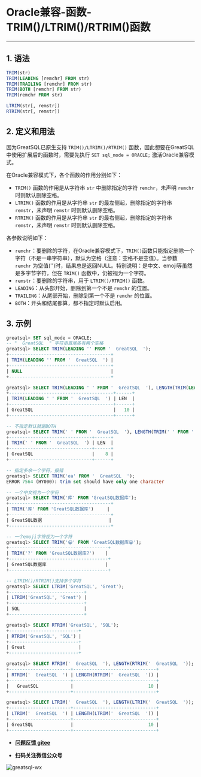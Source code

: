 # Oracle兼容-函数-TRIM()/LTRIM()/RTRIM()函数
---


## 1. 语法

```sql
TRIM(str)
TRIM(LEADING [remchr] FROM str)
TRIM(TRAILING [remchr] FROM str)
TRIM(BOTH [remchr] FROM str)
TRIM(remchr FROM str)

LTRIM(str[, remstr])
RTRIM(str[, remstr])
```

## 2. 定义和用法

因为GreatSQL已原生支持 `TRIM()/LTRIM()/RTRIM()` 函数，因此想要在GreatSQL中使用扩展后的函数时，需要先执行 `SET sql_mode = ORACLE;` 激活Oracle兼容模式。

在Oracle兼容模式下，各个函数的作用分别如下：
- `TRIM()` 函数的作用是从字符串 `str` 中删除指定的字符 `remchr`，未声明 `remchr` 时则默认删除空格。
- `LTRIM()` 函数的作用是从字符串 `str` 的最左侧起，删除指定的字符串 `remstr`，未声明 `remstr` 时则默认删除空格。
- `RTRIM()` 函数的作用是从字符串 `str` 的最右侧起，删除指定的字符串 `remstr`，未声明 `remstr` 时则默认删除空格。

各参数说明如下：
- `remchr`：要删除的字符，在Oracle兼容模式下，`TRIM()`函数只能指定删除一个字符（不是一串字符串），默认为空格（注意：空格不是空值）。当参数 `remchr` 为空值('')时，结果总是返回NULL。特别说明：是中文、emoji等虽然是多字节字符，但在 `TRIM()` 函数中，仍被视为一个字符。
- `remstr`：要删除的字符串，用于 `LTRIM()/RTRIM()` 函数。
- `LEADING`：从头部开始，删除到第一个不是 `remchr` 的位置。
- `TRAILING`：从尾部开始，删除到第一个不是 `remchr` 的位置。
- `BOTH`：开头和结尾都算，都不指定时默认启用。


## 3. 示例
```sql
greatsql> SET sql_mode = ORACLE;
-- "  GreatSQL  " 字符串首尾各有两个空格
greatsql> SELECT TRIM(LEADING '' FROM '  GreatSQL  ');
+--------------------------------------+
| TRIM(LEADING '' FROM '  GreatSQL  ') |
+--------------------------------------+
| NULL                                 |
+--------------------------------------+

greatsql> SELECT TRIM(LEADING ' ' FROM '  GreatSQL  '), LENGTH(TRIM(LEADING ' ' FROM '  GreatSQL  ')) AS LEN;
+---------------------------------------+------+
| TRIM(LEADING ' ' FROM '  GreatSQL  ') | LEN  |
+---------------------------------------+------+
| GreatSQL                              |   10 |
+---------------------------------------+------+

-- 不指定默认就是BOTH
greatsql> SELECT TRIM(' ' FROM '  GreatSQL  '), LENGTH(TRIM(' ' FROM '  GreatSQL  ')) AS LEN;
+-------------------------------+------+
| TRIM(' ' FROM '  GreatSQL  ') | LEN  |
+-------------------------------+------+
| GreatSQL                      |    8 |
+-------------------------------+------+

-- 指定多余一个字符，报错
greatsql> SELECT TRIM('ea' FROM '  GreatSQL  ');
ERROR 7564 (HY000): trim set should have only one character

-- 一个中文视为一个字符
greatsql> SELECT TRIM('库' FROM 'GreatSQL数据库');
+--------------------------------------+
| TRIM('库' FROM 'GreatSQL数据库')     |
+--------------------------------------+
| GreatSQL数据                         |
+--------------------------------------+

-- 一个emoji字符视为一个字符
greatsql> SELECT TRIM('😀' FROM 'GreatSQL数据库😀');
+-------------------------------------+
| TRIM('?' FROM 'GreatSQL数据库?')    |
+-------------------------------------+
| GreatSQL数据库                      |
+-------------------------------------+

-- LTRIM()/RTRIM()支持多个字符
greatsql> SELECT LTRIM('GreatSQL', 'Great');
+----------------------------+
| LTRIM('GreatSQL', 'Great') |
+----------------------------+
| SQL                        |
+----------------------------+

greatsql> SELECT RTRIM('GreatSQL', 'SQL');
+--------------------------+
| RTRIM('GreatSQL', 'SQL') |
+--------------------------+
| Great                    |
+--------------------------+

greatsql> SELECT RTRIM('  GreatSQL  '), LENGTH(RTRIM('  GreatSQL  '));
+-----------------------+-------------------------------+
| RTRIM('  GreatSQL  ') | LENGTH(RTRIM('  GreatSQL  ')) |
+-----------------------+-------------------------------+
|   GreatSQL            |                            10 |
+-----------------------+-------------------------------+

greatsql> SELECT LTRIM('  GreatSQL  '), LENGTH(LTRIM('  GreatSQL  '));
+-----------------------+-------------------------------+
| LTRIM('  GreatSQL  ') | LENGTH(LTRIM('  GreatSQL  ')) |
+-----------------------+-------------------------------+
| GreatSQL              |                            10 |
+-----------------------+-------------------------------+
```


- **[问题反馈 gitee](https://gitee.com/GreatSQL/GreatSQL-Manual/issues)**

- **扫码关注微信公众号**

![greatsql-wx](../greatsql-wx.jpg)
